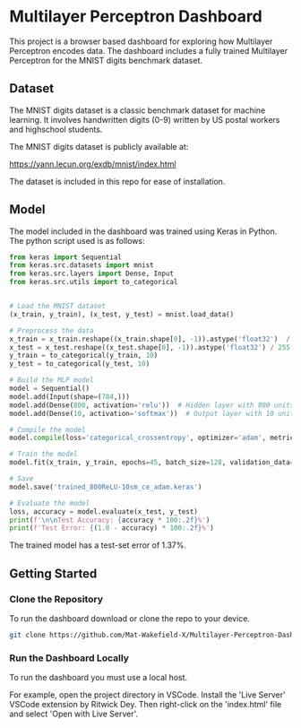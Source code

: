 # Multilayer Perceptron Dashboard

This project is a browser based dashboard for exploring how Multilayer Perceptron encodes data. The dashboard includes a fully trained Multilayer Perceptron for the MNIST digits benchmark dataset.

## Dataset

The MNIST digits dataset is a classic benchmark dataset for machine learning. It involves handwritten digits (0-9) written by US postal workers and highschool students.

The MNIST digits dataset is publicly available at:

https://yann.lecun.org/exdb/mnist/index.html

The dataset is included in this repo for ease of installation.

## Model

The model included in the dashboard was trained using Keras in Python. The python script used is as follows:

```python
from keras import Sequential
from keras.src.datasets import mnist
from keras.src.layers import Dense, Input
from keras.src.utils import to_categorical


# Load the MNIST dataset
(x_train, y_train), (x_test, y_test) = mnist.load_data()

# Preprocess the data
x_train = x_train.reshape((x_train.shape[0], -1)).astype('float32')  / 255
x_test = x_test.reshape((x_test.shape[0], -1)).astype('float32') / 255
y_train = to_categorical(y_train, 10)
y_test = to_categorical(y_test, 10)

# Build the MLP model
model = Sequential()
model.add(Input(shape=(784,)))
model.add(Dense(800, activation='relu'))  # Hidden layer with 800 units
model.add(Dense(10, activation='softmax'))  # Output layer with 10 units

# Compile the model
model.compile(loss='categorical_crossentropy', optimizer='adam', metrics=['accuracy'])

# Train the model
model.fit(x_train, y_train, epochs=45, batch_size=128, validation_data=(x_test, y_test))

# Save
model.save('trained_800ReLU-10sm_ce_adam.keras')

# Evaluate the model
loss, accuracy = model.evaluate(x_test, y_test)
print(f'\n\nTest Accuracy: {accuracy * 100:.2f}%')
print(f'Test Error: {(1.0 - accuracy) * 100:.2f}%')
```

The trained model has a test-set error of 1.37%.

## Getting Started

### Clone the Repository

To run the dashboard download or clone the repo to your device.

```bash
git clone https://github.com/Mat-Wakefield-X/Multilayer-Perceptron-Dashboard.git
```

### Run the Dashboard Locally

To run the dashboard you must use a local host.

For example, open the project directory in VSCode. Install the 'Live Server' VSCode extension by Ritwick Dey. Then right-click on the 'index.html' file and select 'Open with Live Server'.